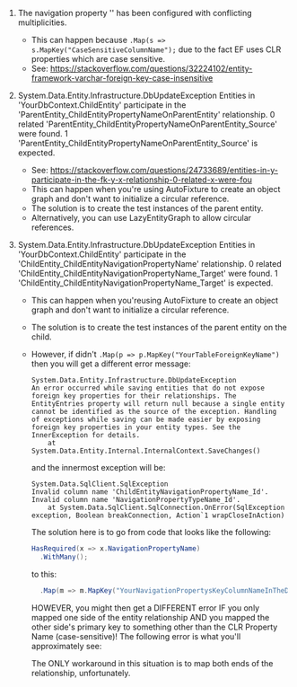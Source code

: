 1. The navigation property '' has been configured with conflicting multiplicities.
    - This can happen because `.Map(s => s.MapKey("CaseSensitiveColumnName");` due to the fact EF uses CLR properties which are case sensitive.
    - See: https://stackoverflow.com/questions/32224102/entity-framework-varchar-foreign-key-case-insensitive

2. System.Data.Entity.Infrastructure.DbUpdateException
Entities in 'YourDbContext.ChildEntity' participate in the 'ParentEntity_ChildEntityPropertyNameOnParentEntity' relationship. 0 related 'ParentEntity_ChildEntityPropertyNameOnParentEntity_Source' were found. 1 'ParentEntity_ChildEntityPropertyNameOnParentEntity_Source' is expected.
    - See: https://stackoverflow.com/questions/24733689/entities-in-y-participate-in-the-fk-y-x-relationship-0-related-x-were-fou
    - This can happen when you're using AutoFixture to create an object graph and don't want to initialize a circular reference.
    - The solution is to create the test instances of the parent entity.
    - Alternatively, you can use LazyEntityGraph to allow circular references.

3. System.Data.Entity.Infrastructure.DbUpdateException
Entities in 'YourDbContext.ChildEntity' participate in the 'ChildEntity_ChildEntityNavigationPropertyName' relationship. 0 related 'ChildEntity_ChildEntityNavigationPropertyName_Target' were found. 1 'ChildEntity_ChildEntityNavigationPropertyName_Target' is expected.
    - This can happen when you'reusing AutoFixture to create an object graph and don't want to initialize a circular reference.
    - The solution is to create the test instances of the parent entity on the child.
    - However, if didn't `.Map(p => p.MapKey("YourTableForeignKeyName")` then you will get a different error message:
        ```
        System.Data.Entity.Infrastructure.DbUpdateException
        An error occurred while saving entities that do not expose foreign key properties for their relationships. The EntityEntries property will return null because a single entity cannot be identified as the source of the exception. Handling of exceptions while saving can be made easier by exposing foreign key properties in your entity types. See the InnerException for details.
            at System.Data.Entity.Internal.InternalContext.SaveChanges()
        ```
        and the innermost exception will be:
        ```
        System.Data.SqlClient.SqlException
        Invalid column name 'ChildEntityNavigationPropertyName_Id'.
        Invalid column name 'NavigationPropertyTypeName_Id'.
            at System.Data.SqlClient.SqlConnection.OnError(SqlException exception, Boolean breakConnection, Action`1 wrapCloseInAction)
        ```
        The solution here is to go from code that looks like the following:
        ```c#
        HasRequired(x => x.NavigationPropertyName)
          .WithMany();
        ```
        to this:
        ```c#
          .Map(m => m.MapKey("YourNavigationPropertysKeyColumnNameInTheDatabase")
        ```
        HOWEVER, you might then get a DIFFERENT error IF you only mapped one side of the entity relationship AND you mapped the other side's primary key to something other than the CLR Property Name (case-sensitive)!  The following error is what you'll approximately see:
        
        The ONLY workaround in this situation is to map both ends of the relationship, unfortunately.
